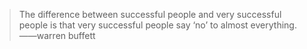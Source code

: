 >The difference between successful people and very successful people is that very successful people say ‘no’ to almost everything.
>——warren buffett